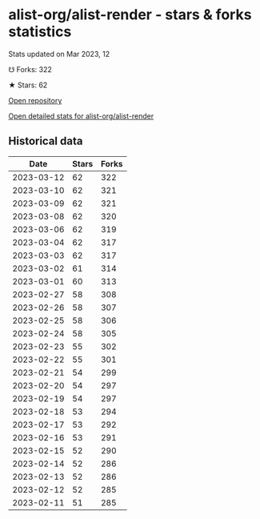 # alist-org/alist-render - stars & forks statistics

Stats updated on Mar 2023, 12

☋ Forks: 322

★ Stars: 62

[Open repository](https://github.com/alist-org/alist-render)

[Open detailed stats for alist-org/alist-render](https://reviewgithub.com/rep/alist-org/alist-render)

## Historical data
| Date | Stars | Forks |
|------|-------|-------|
| 2023-03-12 | 62 | 322 | 
| 2023-03-10 | 62 | 321 | 
| 2023-03-09 | 62 | 321 | 
| 2023-03-08 | 62 | 320 | 
| 2023-03-06 | 62 | 319 | 
| 2023-03-04 | 62 | 317 | 
| 2023-03-03 | 62 | 317 | 
| 2023-03-02 | 61 | 314 | 
| 2023-03-01 | 60 | 313 | 
| 2023-02-27 | 58 | 308 | 
| 2023-02-26 | 58 | 307 | 
| 2023-02-25 | 58 | 306 | 
| 2023-02-24 | 58 | 305 | 
| 2023-02-23 | 55 | 302 | 
| 2023-02-22 | 55 | 301 | 
| 2023-02-21 | 54 | 299 | 
| 2023-02-20 | 54 | 297 | 
| 2023-02-19 | 54 | 297 | 
| 2023-02-18 | 53 | 294 | 
| 2023-02-17 | 53 | 292 | 
| 2023-02-16 | 53 | 291 | 
| 2023-02-15 | 52 | 290 | 
| 2023-02-14 | 52 | 286 | 
| 2023-02-13 | 52 | 286 | 
| 2023-02-12 | 52 | 285 | 
| 2023-02-11 | 51 | 285 | 

